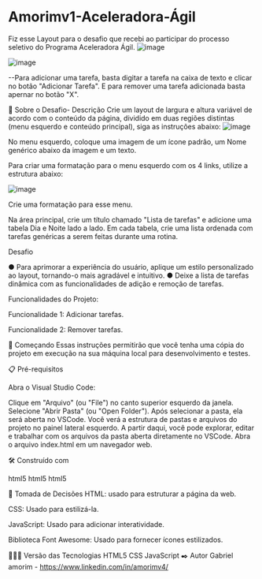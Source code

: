 ﻿# Amorimv1-Aceleradora-Ágil
Fiz esse Layout para o desafio que recebi ao participar do processo seletivo do Programa Aceleradora Ágil.
 ![image](https://github.com/Amorimv1/Amorimv1-Aceleradora-Agil/assets/143672307/84156fcc-2cdb-43ae-b639-6178425cefd3)

 ![image](https://github.com/Amorimv1/Amorimv1-Aceleradora-Agil/assets/143672307/40cbca3b-17a1-465a-b8e4-5cb818decce9)

--Para adicionar uma tarefa, basta digitar a tarefa na caixa de texto e clicar no botão "Adicionar Tarefa". E para remover uma tarefa adicionada basta apernar no botão "X".
 
📝 Sobre o Desafio- Descrição
Crie um layout de largura e altura variável de acordo com o conteúdo da página, dividido em duas regiões distintas (menu esquerdo e conteúdo principal), siga as instruções abaixo:
![image](https://github.com/Amorimv1/Amorimv1-Aceleradora-Agil/assets/143672307/1e19ba61-a9da-41df-9a18-d62553e593b4)


No menu esquerdo, coloque uma imagem de um ícone padrão, um Nome genérico abaixo da imagem e um texto.

Para criar uma formatação para o menu esquerdo com os 4 links, utilize a estrutura abaixo:

![image](https://github.com/Amorimv1/Amorimv1-Aceleradora-Agil/assets/143672307/ae9976ea-b63f-4d97-a359-21cd868edd77)


Crie uma formatação para esse menu.

Na área principal, crie um título chamado "Lista de tarefas" e adicione uma tabela Dia e Noite lado a lado. Em cada tabela, crie uma lista ordenada com tarefas genéricas a serem feitas durante uma rotina.

Desafio

● Para aprimorar a experiência do usuário, aplique um estilo personalizado ao layout, tornando-o mais agradável e intuitivo. ● Deixe a lista de tarefas dinâmica com as funcionalidades de adição e remoção de tarefas.

Funcionalidades do Projeto:

Funcionalidade 1: Adicionar tarefas.

Funcionalidade 2: Remover tarefas.

🚀 Começando
Essas instruções permitirão que você tenha uma cópia do projeto em execução na sua máquina local para desenvolvimento e testes.

📋 Pré-requisitos

Abra o Visual Studio Code:

Clique em "Arquivo" (ou "File") no canto superior esquerdo da janela.
Selecione "Abrir Pasta" (ou "Open Folder").
Após selecionar a pasta, ela será aberta no VSCode.
Você verá a estrutura de pastas e arquivos do projeto no painel lateral esquerdo.
A partir daqui, você pode explorar, editar e trabalhar com os arquivos da pasta aberta diretamente no VSCode.
Abra o arquivo index.html em um navegador web.


🛠️ Construído com

html5 html5 html5

🔨 Tomada de Decisões
HTML: usado para estruturar a página da web.

CSS: Usado para estilizá-la.

JavaScript: Usado para adicionar interatividade.

Biblioteca Font Awesome: Usado para fornecer ícones estilizados.

👨🏽‍💻 Versão das Tecnologias
HTML5
CSS
JavaScript 
✒️ Autor
Gabriel amorim - https://www.linkedin.com/in/amorimv4/
